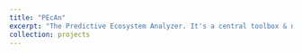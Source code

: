 ```yaml
---
title: "PEcAn" 
excerpt: "The Predictive Ecosystem Analyzer. It's a central toolbox & network for developing, diagnosing, and using ecosystem models. [Check it out](https://pecanproject.github.io/) <br/><img src='/images/pecan_logo_little.jpg'>"
collection: projects
---
```

